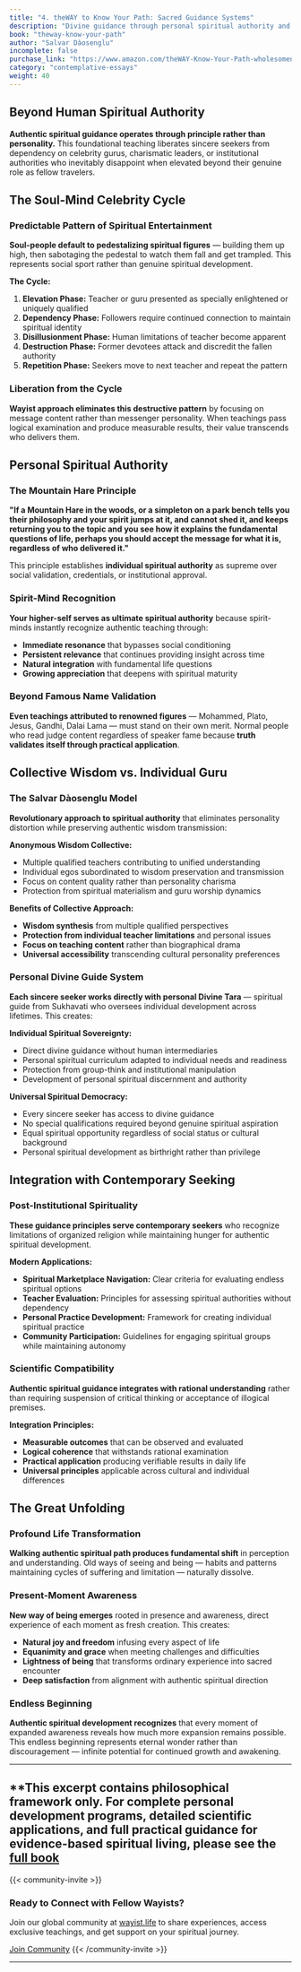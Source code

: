 ```yaml
---
title: "4. theWAY to Know Your Path: Sacred Guidance Systems"
description: "Divine guidance through personal spiritual authority and collective wisdom"
book: "theway-know-your-path"
author: "Salvar Dàosenglu"
incomplete: false
purchase_link: "https://www.amazon.com/theWAY-Know-Your-Path-wholesomeness-ebook/dp/B0DBR1P8GL/"
category: "contemplative-essays"
weight: 40
---
```


## Beyond Human Spiritual Authority

**Authentic spiritual guidance operates through principle rather than personality.** This foundational teaching liberates sincere seekers from dependency on celebrity gurus, charismatic leaders, or institutional authorities who inevitably disappoint when elevated beyond their genuine role as fellow travelers.

## The Soul-Mind Celebrity Cycle

### Predictable Pattern of Spiritual Entertainment
**Soul-people default to pedestalizing spiritual figures** — building them up high, then sabotaging the pedestal to watch them fall and get trampled. This represents social sport rather than genuine spiritual development.

**The Cycle:**
1. **Elevation Phase:** Teacher or guru presented as specially enlightened or uniquely qualified
2. **Dependency Phase:** Followers require continued connection to maintain spiritual identity
3. **Disillusionment Phase:** Human limitations of teacher become apparent
4. **Destruction Phase:** Former devotees attack and discredit the fallen authority
5. **Repetition Phase:** Seekers move to next teacher and repeat the pattern

### Liberation from the Cycle
**Wayist approach eliminates this destructive pattern** by focusing on message content rather than messenger personality. When teachings pass logical examination and produce measurable results, their value transcends who delivers them.

## Personal Spiritual Authority

### The Mountain Hare Principle
**"If a Mountain Hare in the woods, or a simpleton on a park bench tells you their philosophy and your spirit jumps at it, and cannot shed it, and keeps returning you to the topic and you see how it explains the fundamental questions of life, perhaps you should accept the message for what it is, regardless of who delivered it."**

This principle establishes **individual spiritual authority** as supreme over social validation, credentials, or institutional approval.

### Spirit-Mind Recognition
**Your higher-self serves as ultimate spiritual authority** because spirit-minds instantly recognize authentic teaching through:
- **Immediate resonance** that bypasses social conditioning
- **Persistent relevance** that continues providing insight across time
- **Natural integration** with fundamental life questions
- **Growing appreciation** that deepens with spiritual maturity

### Beyond Famous Name Validation
**Even teachings attributed to renowned figures** — Mohammed, Plato, Jesus, Gandhi, Dalai Lama — must stand on their own merit. Normal people who read judge content regardless of speaker fame because **truth validates itself through practical application**.

## Collective Wisdom vs. Individual Guru

### The Salvar Dàosenglu Model
**Revolutionary approach to spiritual authority** that eliminates personality distortion while preserving authentic wisdom transmission:

**Anonymous Wisdom Collective:**
- Multiple qualified teachers contributing to unified understanding
- Individual egos subordinated to wisdom preservation and transmission
- Focus on content quality rather than personality charisma
- Protection from spiritual materialism and guru worship dynamics

**Benefits of Collective Approach:**
- **Wisdom synthesis** from multiple qualified perspectives
- **Protection from individual teacher limitations** and personal issues
- **Focus on teaching content** rather than biographical drama
- **Universal accessibility** transcending cultural personality preferences

### Personal Divine Guide System
**Each sincere seeker works directly with personal Divine Tara** — spiritual guide from Sukhavati who oversees individual development across lifetimes. This creates:

**Individual Spiritual Sovereignty:**
- Direct divine guidance without human intermediaries
- Personal spiritual curriculum adapted to individual needs and readiness
- Protection from group-think and institutional manipulation
- Development of personal spiritual discernment and authority

**Universal Spiritual Democracy:**
- Every sincere seeker has access to divine guidance
- No special qualifications required beyond genuine spiritual aspiration
- Equal spiritual opportunity regardless of social status or cultural background
- Personal spiritual development as birthright rather than privilege

## Integration with Contemporary Seeking

### Post-Institutional Spirituality
**These guidance principles serve contemporary seekers** who recognize limitations of organized religion while maintaining hunger for authentic spiritual development.

**Modern Applications:**
- **Spiritual Marketplace Navigation:** Clear criteria for evaluating endless spiritual options
- **Teacher Evaluation:** Principles for assessing spiritual authorities without dependency
- **Personal Practice Development:** Framework for creating individual spiritual practice
- **Community Participation:** Guidelines for engaging spiritual groups while maintaining autonomy

### Scientific Compatibility
**Authentic spiritual guidance integrates with rational understanding** rather than requiring suspension of critical thinking or acceptance of illogical premises.

**Integration Principles:**
- **Measurable outcomes** that can be observed and evaluated
- **Logical coherence** that withstands rational examination
- **Practical application** producing verifiable results in daily life
- **Universal principles** applicable across cultural and individual differences

## The Great Unfolding

### Profound Life Transformation
**Walking authentic spiritual path produces fundamental shift** in perception and understanding. Old ways of seeing and being — habits and patterns maintaining cycles of suffering and limitation — naturally dissolve.

### Present-Moment Awareness
**New way of being emerges** rooted in presence and awareness, direct experience of each moment as fresh creation. This creates:
- **Natural joy and freedom** infusing every aspect of life
- **Equanimity and grace** when meeting challenges and difficulties
- **Lightness of being** that transforms ordinary experience into sacred encounter
- **Deep satisfaction** from alignment with authentic spiritual direction

### Endless Beginning
**Authentic spiritual development recognizes** that every moment of expanded awareness reveals how much more expansion remains possible. This endless beginning represents eternal wonder rather than discouragement — infinite potential for continued growth and awakening.



---

**This excerpt contains philosophical framework only. For complete personal development programs, detailed scientific applications, and full practical guidance for evidence-based spiritual living, please see the [full book](https://www.amazon.com/theWAY-Know-Your-Path-wholesomeness-ebook/dp/B0DBR1P8GL/)
---

{{< community-invite >}}
### Ready to Connect with Fellow Wayists?

Join our global community at [wayist.life](https://wayist.life) to share experiences, access exclusive teachings, and get support on your spiritual journey.

<a href="https://wayist.life" class="cta-button">Join Community</a>
{{< /community-invite >}}

---
